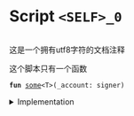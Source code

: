 
<a id="<SELF>_0"></a>

# Script `<SELF>_0`





<pre><code></code></pre>



这是一个拥有utf8字符的文档注释

这个脚本只有一个函数


<pre><code><b>fun</b> <a href="comment-with-utf8-1.md#<SELF>_0_some">some</a>&lt;T&gt;(_account: signer)
</code></pre>



<details>
<summary>Implementation</summary>


<pre><code><b>fun</b> <a href="comment-with-utf8-1.md#<SELF>_0_some">some</a>&lt;T&gt;(_account: signer) {
    // 这个函数会abort
    <b>abort</b> 1
}
</code></pre>



</details>
